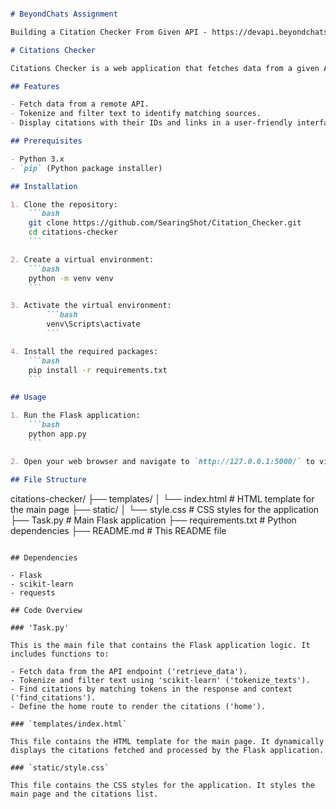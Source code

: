 ```markdown

# BeyondChats Assignment

Building a Citation Checker From Given API - https://devapi.beyondchats.com/api/get_message_with_sources 

# Citations Checker

Citations Checker is a web application that fetches data from a given API endpoint and identifies citations in responses based on the sources provided. The application uses `Flask` for the web framework and `scikit-learn` for text processing.

## Features

- Fetch data from a remote API.
- Tokenize and filter text to identify matching sources.
- Display citations with their IDs and links in a user-friendly interface.

## Prerequisites

- Python 3.x
- `pip` (Python package installer)

## Installation

1. Clone the repository:
    ```bash
    git clone https://github.com/SearingShot/Citation_Checker.git
    cd citations-checker
    ```

2. Create a virtual environment:
    ```bash
    python -m venv venv
    ```

3. Activate the virtual environment:
        ```bash
        venv\Scripts\activate
        ```

4. Install the required packages:
    ```bash
    pip install -r requirements.txt
    ```

## Usage

1. Run the Flask application:
    ```bash
    python app.py
    ```

2. Open your web browser and navigate to `http://127.0.0.1:5000/` to view the application.

## File Structure

```
citations-checker/
├── templates/
│   └── index.html       # HTML template for the main page
├── static/
│   └── style.css        # CSS styles for the application
├── Task.py               # Main Flask application
├── requirements.txt     # Python dependencies
├── README.md            # This README file
```

## Dependencies

- Flask
- scikit-learn
- requests

## Code Overview

### 'Task.py'

This is the main file that contains the Flask application logic. It includes functions to:

- Fetch data from the API endpoint ('retrieve_data').
- Tokenize and filter text using 'scikit-learn' ('tokenize_texts').
- Find citations by matching tokens in the response and context ('find_citations').
- Define the home route to render the citations ('home').

### `templates/index.html`

This file contains the HTML template for the main page. It dynamically displays the citations fetched and processed by the Flask application.

### `static/style.css`

This file contains the CSS styles for the application. It styles the main page and the citations list.

